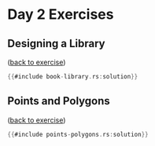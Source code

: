 # Day 2 Exercises

## Designing a Library

([back to exercise](book-library.md))

```rust
{{#include book-library.rs:solution}}
```

## Points and Polygons

([back to exercise](points-polygons.md))

```rust
{{#include points-polygons.rs:solution}}
```

